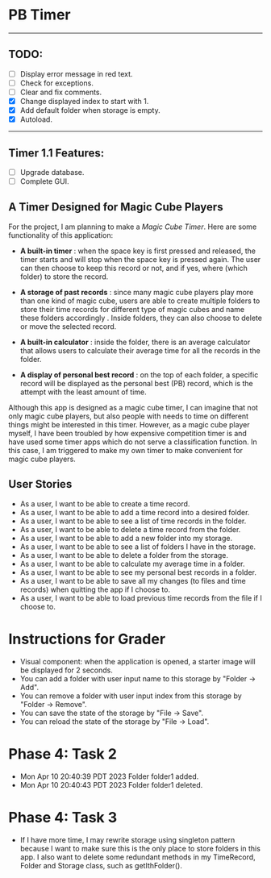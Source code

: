 # PB Timer

---------
## TODO: 
- [ ] Display error message in red text.
- [ ] Check for exceptions.
- [ ] Clear and fix comments.
- [x] Change displayed index to start with 1.
- [x] Add default folder when storage is empty.
- [x] Autoload.
---------
## Timer 1.1 Features:
- [ ] Upgrade database.
- [ ] Complete GUI.

## A Timer Designed for Magic Cube Players

For the project, I am planning to make a *Magic Cube Timer*. Here are some functionality of this application:
- **A built-in timer** : when the space key is first pressed and released, the timer starts and will stop when the space
key is pressed again. The user can then choose to keep this record or not, and if yes, where (which folder) to store the 
record.


- **A storage of past records** : since many magic cube players play more than one kind of magic cube, users are able to
create multiple folders to store their time records for different type of magic cubes and name these folders accordingly
. Inside folders, they can also choose to delete or move the selected record.


- **A built-in calculator** : inside the folder, there is an average calculator that allows users to calculate their
average time for all the records in the folder.


- **A display of personal best record** : on the top of each folder, a specific record will be displayed as the personal
best (PB) record, which is the attempt with the least amount of time.


Although this app is designed as a magic cube timer, I can imagine that not only magic cube players, but also people 
with needs to time on different things might be interested in this timer. However, as  a magic
cube player myself, I have been troubled by how expensive competition timer is and have used some timer apps which do
not serve a classification function. In this case, I am triggered to make my own timer to make convenient for magic
cube players.

## User Stories
- As a user, I want to be able to create a time record.
- As a user, I want to be able to add a time record into a desired folder.
- As a user, I want to be able to see a list of time records in the folder.
- As a user, I want to be able to delete a time record from the folder.
- As a user, I want to be able to add a new folder into my storage.
- As a user, I want to be able to see a list of folders I have in the storage.
- As a user, I want to be able to delete a folder from the storage.
- As a user, I want to be able to calculate my average time in a folder.
- As a user, I want to be able to see my personal best records in a folder.
- As a user, I want to be able to save all my changes (to files and time records) when quitting the app if I choose to.
- As a user, I want to be able to load previous time records from the file if I choose to.

# Instructions for Grader
- Visual component: when the application is opened, a starter image will be displayed for 2 seconds.
- You can add a folder with user input name to this storage by "Folder -> Add".
- You can remove a folder with user input index from this storage by "Folder -> Remove".
- You can save the state of the storage by "File -> Save".
- You can reload the state of the storage by "File -> Load".

# Phase 4: Task 2
- Mon Apr 10 20:40:39 PDT 2023
Folder folder1 added.
- Mon Apr 10 20:40:43 PDT 2023
Folder folder1 deleted.

# Phase 4: Task 3
- If I have more time, I may rewrite storage using singleton pattern because I want to make sure this is the only
place to store folders in this app. I also want to delete some redundant methods in my TimeRecord, Folder and Storage 
class, such as getIthFolder(). 
